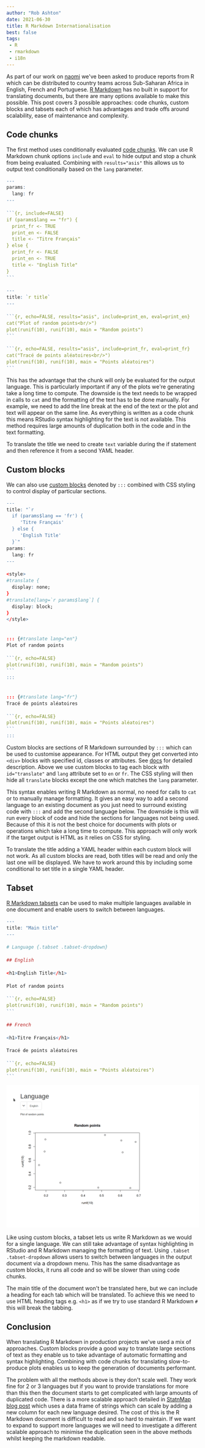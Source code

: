 ```yaml
---
author: "Rob Ashton"
date: 2021-06-30
title: R Markdown Internationalisation
best: false
tags:
 - R
 - rmarkdown
 - i18n
---
```


As part of our work on [naomi](../../projects/naomi) we've been asked to produce reports from R which can be distributed to country teams across Sub-Saharan Africa in English, French and Portuguese. [R Markdown](https://rmarkdown.rstudio.com/docs/) has no built in support for translating documents, but there are many options available to make this possible. This post covers 3 possible approaches: code chunks, custom blocks and tabsets each of which has advantages and trade offs around scalability, ease of maintenance and complexity.

## Code chunks

The first method uses conditionally evaluated [code chunks](https://bookdown.org/yihui/rmarkdown/r-code.html). We can use R Markdown chunk options `include` and `eval` to hide output and stop a chunk from being evaluated. Combining with `results="asis"` this allows us to output text conditionally based on the `lang` parameter.

````r
---
params:
  lang: fr
---

```{r, include=FALSE}
if (params$lang == "fr") {
  print_fr <- TRUE
  print_en <- FALSE
  title <- "Titre Français"
} else {
  print_fr <- FALSE
  print_en <- TRUE
  title <- "English Title"
}
```

---
title: `r title`
---

```{r, echo=FALSE, results="asis", include=print_en, eval=print_en}
cat("Plot of random points<br/>")
plot(runif(10), runif(10), main = "Random points")
```

```{r, echo=FALSE, results="asis", include=print_fr, eval=print_fr}
cat("Tracé de points aléatoires<br/>")
plot(runif(10), runif(10), main = "Points aléatoires")
```
````

This has the advantage that the chunk will only be evaluated for the output language. This is particularly important if any of the plots we're generating take a long time to compute. The downside is the text needs to be wrapped in calls to `cat` and the formatting of the text has to be done manually. For example, we need to add the line break at the end of the text or the plot and text will appear on the same line. As everything is written as a code chunk this means RStudio syntax highlighting for the text is not available. This method requires large amounts of duplication both in the code and in the text formatting.

To translate the title we need to create `text` variable during the if statement and then reference it from a second YAML header.

## Custom blocks

We can also use [custom blocks](https://bookdown.org/yihui/rmarkdown-cookbook/custom-blocks.html#custom-blocks) denoted by `:::` combined with CSS styling to control display of particular sections.

````r
---
title: "`r
  if (params$lang == 'fr') {
     'Titre Français'
  } else {
     'English Title'
  }`"
params:
  lang: fr
---

<style>
#translate {
  display: none;
}
#translate[lang=`r params$lang`] {
  display: block;
}
</style>


::: {#translate lang="en"}
Plot of random points

```{r, echo=FALSE}
plot(runif(10), runif(10), main = "Random points")
```
:::


::: {#translate lang="fr"}
Tracé de points aléatoires

```{r, echo=FALSE}
plot(runif(10), runif(10), main = "Points aléatoires")
```
:::
````

Custom blocks are sections of R Markdown surrounded by `:::` which can be used to customise appearance. For HTML output they get converted into `<div>` blocks with specified id, classes or attributes. See [docs](https://bookdown.org/yihui/rmarkdown-cookbook/custom-blocks.html#custom-blocks) for detailed description. Above we use custom blocks to tag each block with `id="translate"` and `lang` attribute set to `en` or `fr`. The CSS styling will then hide all `translate` blocks except the one which matches the `lang` parameter.

This syntax enables writing R Markdown as normal, no need for calls to `cat` or to manually manage formatting. It gives an easy way to add a second language to an existing document as you just need to surround existing code with `:::` and add the second language below. The downside is this will run every block of code and hide the sections for languages not being used. Because of this it is not the best choice for documents with plots or operations which take a long time to compute. This approach will only work if the target output is HTML as it relies on CSS for styling.

To translate the title adding a YAML header within each custom block will not work. As all custom blocks are read, both titles will be read and only the last one will be displayed. We have to work around this by including some conditional to set title in a single YAML header.

## Tabset

[R Markdown tabsets](https://bookdown.org/yihui/rmarkdown-cookbook/html-tabs.html#html-tabs) can be used to make multiple languages available in one document and enable users to switch between languages.

````r
---
title: "Main title"
---

# Language {.tabset .tabset-dropdown}

## English

<h1>English Title</h1>

Plot of random points

```{r, echo=FALSE}
plot(runif(10), runif(10), main = "Random points")
```

## French

<h1>Titre Français</h1>

Tracé de points aléatoires

```{r, echo=FALSE}
plot(runif(10), runif(10), main = "Points aléatoires")
```
````

<img src="/img/translating-rmd.gif" alt="Translating R Markdown with tabset" />

Like using custom blocks, a tabset lets us write R Markdown as we would for a single language. We can still take advantage of syntax highlighting in RStudio and R Markdown managing the formatting of text. Using `.tabset .tabset-dropdown` allows users to switch between languages in the output document via a dropdown menu. This has the same disadvantage as custom blocks, it runs all code and so will be slower than using code chunks.

The main title of the document won't be translated here, but we can include a heading for each tab which will be translated. To achieve this we need to use HTML heading tags e.g. `<h1>` as if we try to use standard R Markdown `#` this will break the tabbing.

## Conclusion

When translating R Markdown in production projects we've used a mix of approaches. Custom blocks provide a good way to translate large sections of text as they enable us to take advantage of automatic formatting and syntax highlighting. Combining with code chunks for translating slow-to-produce plots enables us to keep the generation of documents performant.

The problem with all the methods above is they don't scale well. They work fine for 2 or 3 languages but if you want to provide translations for more than this then the document starts to get complicated with large amounts of duplicated code. There is a more scalable approach detailed in [StatnMap blog post](https://statnmap.com/2017-10-06-translation-rmarkdown-documents-using-data-frame/) which uses a data frame of strings which can scale by adding a new column for each new language desired. The cost of this is the R Markdown document is difficult to read and so hard to maintain. If we want to expand to support more languages we will need to investigate a different scalable approach to minimise the duplication seen in the above methods whilst keeping the markdown readable.
